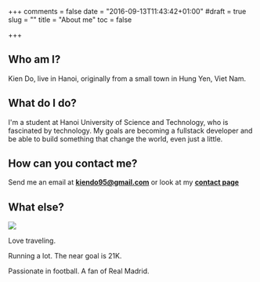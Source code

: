 +++
comments = false
date = "2016-09-13T11:43:42+01:00"
#draft = true
slug = ""
title = "About me"
toc = false

+++

## Who am I?
Kien Do, live in Hanoi, originally from a small town in Hung Yen, Viet Nam.

## What do I do?
I'm a student at Hanoi University of Science and Technology, who is fascinated by technology.
My goals are becoming a fullstack developer and be able to build something that change the world,
even just a little.

## How can you contact me?

Send me an email at **[kiendo95@gmail.com](mailto:kiendo95@gmail.com)** or look at my **[contact page](/contact)**

## What else?

<img src="/img/mu-cang-chai.jpg">

Love traveling. 

Running a lot. The near goal is 21K.

Passionate in football. A fan of Real Madrid.



